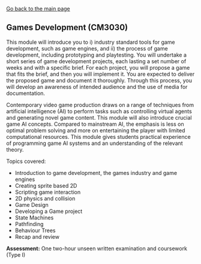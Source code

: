 [Go back to the main page](https://github.com/world-class/REPL)

## Games Development (CM3030)

This module will introduce you to i) industry standard tools for
game development, such as game engines, and ii) the process of game
development, including prototyping and playtesting. You will undertake
a short series of game development projects, each lasting a set number
of weeks and with a specific brief. For each project, you will propose
a game that fits the brief, and then you will implement it. You are
expected to deliver the proposed game and document it thoroughly.
Through this process, you will develop an awareness of intended audience
and the use of media for documentation.

Contemporary video game production draws on a range of techniques from
artificial intelligence (AI) to perform tasks such as controlling
virtual agents and generating novel game content. This module will also
introduce crucial game AI concepts. Compared to mainstream AI, the
emphasis is less on optimal problem solving and more on entertaining the
player with limited computational resources. This module gives students
practical experience of programming game AI systems and an understanding
of the relevant theory.

Topics covered:

- Introduction to game development, the games industry and game engines
- Creating sprite based 2D
- Scripting game interaction
- 2D physics and collision
- Game Design
- Developing a Game project
- State Machines
- Pathfinding
- Behaviour Trees
- Recap and review

**Assessment:** One two-hour unseen written examination and coursework (Type I)
